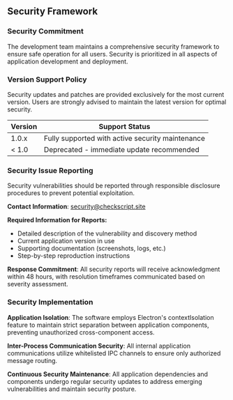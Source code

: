 ## Security Framework

### Security Commitment
The development team maintains a comprehensive security framework to ensure safe operation for all users. Security is prioritized in all aspects of application development and deployment.

### Version Support Policy
Security updates and patches are provided exclusively for the most current version. Users are strongly advised to maintain the latest version for optimal security.

| Version | Support Status |
|---------|---------------|
| 1.0.x | Fully supported with active security maintenance |
| < 1.0 | Deprecated - immediate update recommended |

### Security Issue Reporting
Security vulnerabilities should be reported through responsible disclosure procedures to prevent potential exploitation.

**Contact Information**: security@checkscript.site

**Required Information for Reports:**
- Detailed description of the vulnerability and discovery method
- Current application version in use
- Supporting documentation (screenshots, logs, etc.)
- Step-by-step reproduction instructions

**Response Commitment**: All security reports will receive acknowledgment within 48 hours, with resolution timeframes communicated based on severity assessment.

### Security Implementation
**Application Isolation**: The software employs Electron's contextIsolation feature to maintain strict separation between application components, preventing unauthorized cross-component access.

**Inter-Process Communication Security**: All internal application communications utilize whitelisted IPC channels to ensure only authorized message routing.

**Continuous Security Maintenance**: All application dependencies and components undergo regular security updates to address emerging vulnerabilities and maintain security posture.
